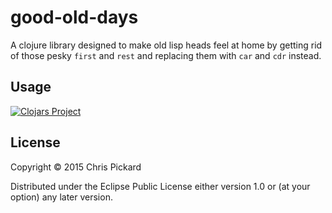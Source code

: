# good-old-days

A clojure library designed to make old lisp heads feel at home by getting rid of those pesky `first` and `rest` and replacing them with `car` and `cdr` instead.

## Usage

[![Clojars Project](http://clojars.org/good-old-days/latest-version.svg)](http://clojars.org/good-old-days)

## License

Copyright © 2015 Chris Pickard

Distributed under the Eclipse Public License either version 1.0 or (at
your option) any later version.
